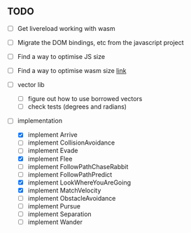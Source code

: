 ## TODO

- [ ] Get livereload working with wasm
- [ ] Migrate the DOM bindings, etc from the javascript project
- [ ] Find a way to optimise JS size
- [ ] Find a way to optimise wasm size [link](https://rustwasm.github.io/docs/book/game-of-life/code-size.html)

- [ ] vector lib
  - [ ] figure out how to use borrowed vectors
  - [ ] check tests (degrees and radians)

- [ ] implementation
  - [x] implement Arrive
  - [ ] implement CollisionAvoidance
  - [ ] implement Evade
  - [x] implement Flee
  - [ ] implement FollowPathChaseRabbit
  - [ ] implement FollowPathPredict
  - [x] implement LookWhereYouAreGoing
  - [x] implement MatchVelocity
  - [ ] implement ObstacleAvoidance
  - [ ] implement Pursue
  - [ ] implement Separation
  - [ ] implement Wander
